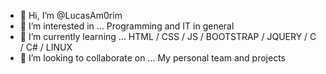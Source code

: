 - 👋 Hi, I’m @LucasAm0rim
- 👀 I’m interested in ... Programming and IT in general
- 🌱 I’m currently learning ... HTML / CSS / JS / BOOTSTRAP / JQUERY / C / C# / LINUX
- 💞️ I’m looking to collaborate on ... My personal team and projects

<!---
LucasAm0rim/LucasAm0rim is a ✨ special ✨ repository because its `README.md` (this file) appears on your GitHub profile.
You can click the Preview link to take a look at your changes.
--->
